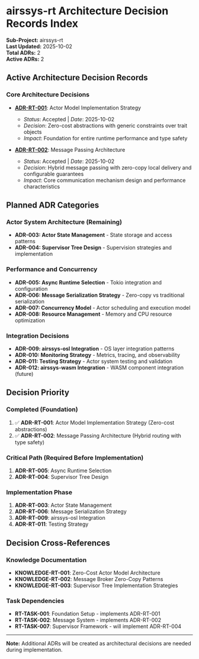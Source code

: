 # airssys-rt Architecture Decision Records Index

**Sub-Project:** airssys-rt  
**Last Updated:** 2025-10-02  
**Total ADRs:** 2  
**Active ADRs:** 2  

## Active Architecture Decision Records

### Core Architecture Decisions
- **[ADR-RT-001](adr_rt_001_actor_model_strategy.md)**: Actor Model Implementation Strategy
  - *Status*: Accepted | *Date*: 2025-10-02
  - *Decision*: Zero-cost abstractions with generic constraints over trait objects
  - *Impact*: Foundation for entire runtime performance and type safety

- **[ADR-RT-002](adr_rt_002_message_passing_architecture.md)**: Message Passing Architecture  
  - *Status*: Accepted | *Date*: 2025-10-02
  - *Decision*: Hybrid message passing with zero-copy local delivery and configurable guarantees
  - *Impact*: Core communication mechanism design and performance characteristics

## Planned ADR Categories

### Actor System Architecture (Remaining)
- **ADR-003: Actor State Management** - State storage and access patterns
- **ADR-004: Supervisor Tree Design** - Supervision strategies and implementation

### Performance and Concurrency  
- **ADR-005: Async Runtime Selection** - Tokio integration and configuration
- **ADR-006: Message Serialization Strategy** - Zero-copy vs traditional serialization
- **ADR-007: Concurrency Model** - Actor scheduling and execution model
- **ADR-008: Resource Management** - Memory and CPU resource optimization

### Integration Decisions
- **ADR-009: airssys-osl Integration** - OS layer integration patterns
- **ADR-010: Monitoring Strategy** - Metrics, tracing, and observability
- **ADR-011: Testing Strategy** - Actor system testing and validation
- **ADR-012: airssys-wasm Integration** - WASM component integration (future)

## Decision Priority

### Completed (Foundation)
1. ✅ **ADR-RT-001**: Actor Model Implementation Strategy (Zero-cost abstractions)
2. ✅ **ADR-RT-002**: Message Passing Architecture (Hybrid routing with type safety)

### Critical Path (Required Before Implementation)
1. **ADR-RT-005**: Async Runtime Selection
2. **ADR-RT-004**: Supervisor Tree Design

### Implementation Phase
1. **ADR-RT-003**: Actor State Management
2. **ADR-RT-006**: Message Serialization Strategy
3. **ADR-RT-009**: airssys-osl Integration
4. **ADR-RT-011**: Testing Strategy

## Decision Cross-References

### Knowledge Documentation
- **KNOWLEDGE-RT-001**: Zero-Cost Actor Model Architecture
- **KNOWLEDGE-RT-002**: Message Broker Zero-Copy Patterns  
- **KNOWLEDGE-RT-003**: Supervisor Tree Implementation Strategies

### Task Dependencies
- **RT-TASK-001**: Foundation Setup - implements ADR-RT-001
- **RT-TASK-002**: Message System - implements ADR-RT-002
- **RT-TASK-007**: Supervisor Framework - will implement ADR-RT-004

---
**Note:** Additional ADRs will be created as architectural decisions are needed during implementation.
